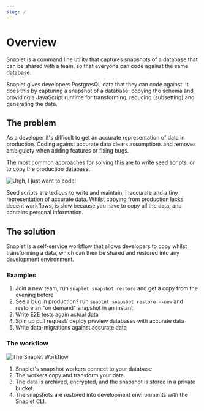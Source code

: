 ```yaml
---
slug: /
---
```


# Overview

Snaplet is a command line utility that captures snapshots of a database that can be shared with a team, so that everyone can code against the same database.

Snaplet gives developers PostgresQL data that they can code against. It does this by capturing a snapshot of a database: copying the schema and providing a JavaScript runtime for transforming, reducing (subsetting) and generating the data.

## The problem

As a developer it's difficult to get an accurate representation of data in production. Coding against accurate data clears assumptions and removes ambiguiety when adding features or fixing bugs.

The most common approaches for solving this are to write seed scripts, or to copy the production database.

<div style={{textAlign: 'center'}}>

![Urgh, I just want to code!](/img/problem-statement.svg)

</div>

Seed scripts are tedious to write and maintain, inaccurate and a tiny representation of accurate data. Whilst copying from production lacks decent workflows, is slow because you have to copy all the data, and contains personal information.

## The solution

Snaplet is a self-service workflow that allows developers to copy whilst transforming a data, which can then be shared and restored into any development environment.

### Examples

1. Join a new team, run `snaplet snapshot restore` and get a copy from the evening before
2. See a bug in production? run `snaplet snapshot restore --new` and restore an "on demand" snapshot in an instant
3. Write E2E tests again actual data
4. Spin up pull request/ deploy preview databases with accurate data
5. Write data-migrations against accurate data

### The workflow

<div style={{textAlign: 'center'}}>

![The Snaplet Workflow](/img/workflow.svg)

</div>

1. Snaplet's snapshot workers connect to your database
2. The workers copy and transform your data.
3. The data is archived, encrypted, and the snapshot is stored in a private bucket.
4. The snapshots are restored into development environments with the Snaplet CLI.
